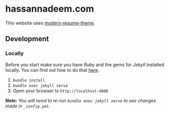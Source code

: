 # hassannadeem.com

This website uses [modern-resume-theme](https://github.com/sproogen/modern-resume-theme).

## Development

### Locally

Before you start make sure you have *Ruby* and the gems for *Jekyll* installed locally. You can find out how to do that [here](https://jekyllrb.com/docs/installation/).

1. `bundle install`
2. `bundle exec jekyll serve`
3. Open your browser to `http://localhost:4000`

***Note:** You will need to re-run `bundle exec jekyll serve` to see changes made in `_config.yml`.*